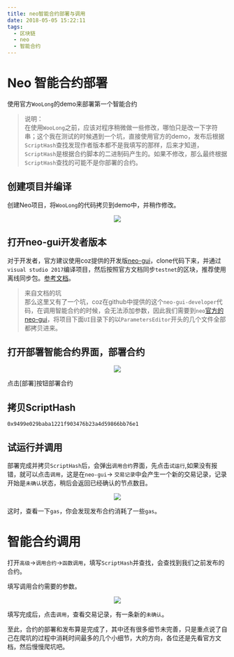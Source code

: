 ```yaml
---
title: neo智能合约部署与调用
date: 2018-05-05 15:22:11
tags:
  - 区块链
  - neo
  - 智能合约
---
```

# Neo 智能合约部署
使用官方`WooLong`的demo来部署第一个智能合约

> 说明：  
> 在使用`WooLong`之前，应该对程序稍微做一些修改，哪怕只是改一下字符串；这个我在测试的时候遇到一个坑，直接使用官方的demo，发布后根据`ScriptHash`查找发现作者版本都不是我填写的那样，后来才知道，`ScriptHash`是根据合约脚本的二进制码产生的。如果不修改，那么最终根据`ScriptHash`查找的可能不是你部署的合约。

## 创建项目并编译
创建Neo项目，将`WooLong`的代码拷贝到demo中，并稍作修改。
<p align="center"><image src="/images/neo智能合约调用/create-neo-contract-project.jpg"></p>

## 打开neo-gui开发者版本
对于开发者，官方建议使用coz提供的开发版[neo-gui](https://github.com/CityOfZion/neo-gui-developer)，clone代码下来，并通过`visual studio 2017`编译项目，然后按照官方文档同步`testnet`的区块，推荐使用离线同步包。[参考文档](http://docs.neo.org/zh-cn/network/syncblocks.html)。

> 来自文档的坑  
> 那么这里又有了一个坑，coz在github中提供的这个`neo-gui-developer`代码，在调用智能合约的时候，会无法添加参数，因此我们需要到`neo`[官方的neo-gui](https://github.com/neo-project/neo-gui)，将项目下面`UI`目录下的以`ParametersEditor`开头的几个文件全部都拷贝进来。


## 打开部署智能合约界面，部署合约

<p align="center"><image src="/images/neo智能合约调用/depoly.jpg"></p>

点击[部署]按钮部署合约

## 拷贝ScriptHash

```hash
0x9499e029baba1221f903476b23a4d59866bb76e1
```

## 试运行并调用

部署完成并拷贝`ScriptHash`后，会弹出`调用合约`界面，先点击`试运行`,如果没有报错，就可以点击`调用`，这是在`neo-gui`-> `交易记录`中会产生一个新的交易记录，记录开始是`未确认`状态，稍后会返回已经确认的节点数目。
<p align="center"><image src="/images/neo智能合约调用/depoly-invoke.jpg"></p>

这时，查看一下`gas`，你会发现发布合约消耗了一些`gas`。

# 智能合约调用
打开`高级`->`调用合约`->`函数调用`，填写`ScriptHash`并查找，会查找到我们之前发布的合约。

填写调用合约需要的参数。
<p align="center"><image src="/images/neo智能合约调用/set-params.jpg"></p>

填写完成后，点击`调用`，查看交易记录，有一条新的`未确认`。

至此，合约的部署和发布算是完成了，其中还有很多细节未完善，只是重点说了自己在爬坑的过程中消耗时间最多的几个小细节，大的方向，各位还是先看官方文档，然后慢慢爬坑吧。
